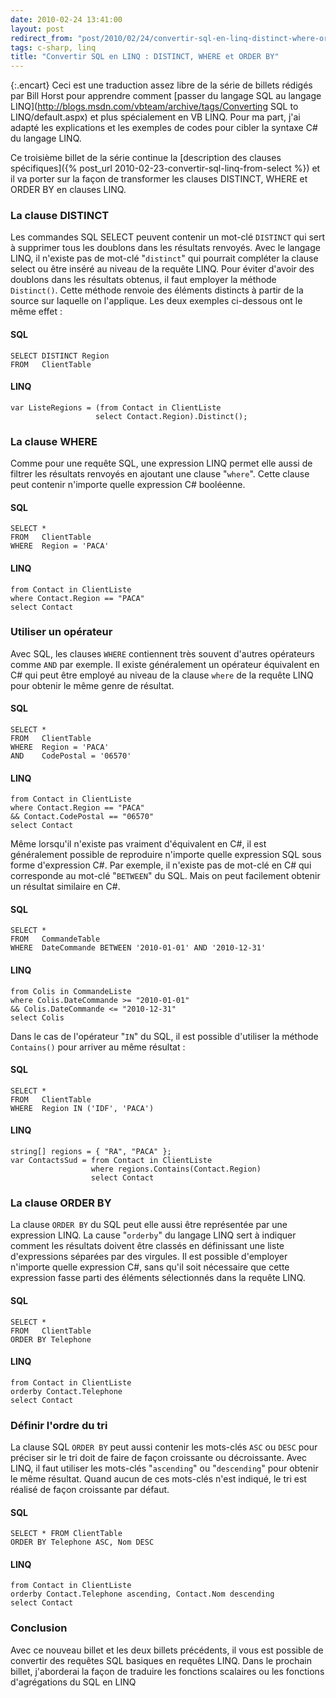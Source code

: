 ```yaml
---
date: 2010-02-24 13:41:00
layout: post
redirect_from: "post/2010/02/24/convertir-sql-en-linq-distinct-where-order-by"
tags: c-sharp, linq
title: "Convertir SQL en LINQ : DISTINCT, WHERE et ORDER BY"
---
```


{:.encart}
Ceci est une traduction assez libre de la série de billets rédigés par Bill
Horst pour apprendre comment [passer du langage SQL au langage LINQ](http://blogs.msdn.com/vbteam/archive/tags/Converting SQL to LINQ/default.aspx) et plus spécialement en
VB LINQ. Pour ma part, j'ai adapté les explications et les exemples de codes
pour cibler la syntaxe C# du langage LINQ.

Ce troisième billet de la série continue la [description des clauses spécifiques]({% post_url 2010-02-23-convertir-sql-linq-from-select %}) et il va porter sur la
façon de transformer les clauses DISTINCT, WHERE et ORDER BY en clauses
LINQ.

### La clause DISTINCT

Les commandes SQL SELECT peuvent contenir un mot-clé `DISTINCT`
qui sert à supprimer tous les doublons dans les résultats renvoyés. Avec le
langage LINQ, il n'existe pas de mot-clé "`distinct`" qui pourrait
compléter la clause select ou être inséré au niveau de la requête LINQ. Pour
éviter d'avoir des doublons dans les résultats obtenus, il faut employer la
méthode `Distinct()`. Cette méthode renvoie des éléments distincts à
partir de la source sur laquelle on l'applique. Les deux exemples ci-dessous
ont le même effet :

#### SQL

```
SELECT DISTINCT Region
FROM   ClientTable
```

#### LINQ

```
var ListeRegions = (from Contact in ClientListe
                   select Contact.Region).Distinct();
```

### La clause WHERE

Comme pour une requête SQL, une expression LINQ permet elle aussi de filtrer
les résultats renvoyés en ajoutant une clause "`where`". Cette
clause peut contenir n'importe quelle expression C# booléenne.

#### SQL

```
SELECT *
FROM   ClientTable
WHERE  Region = 'PACA'
```

#### LINQ

```
from Contact in ClientListe
where Contact.Region == "PACA"
select Contact
```

### Utiliser un opérateur

Avec SQL, les clauses `WHERE` contiennent très souvent d'autres
opérateurs comme `AND` par exemple. Il existe généralement un
opérateur équivalent en C# qui peut être employé au niveau de la clause
`where` de la requête LINQ pour obtenir le même genre de
résultat.

#### SQL

```
SELECT *
FROM   ClientTable
WHERE  Region = 'PACA'
AND    CodePostal = '06570'
```

#### LINQ

```
from Contact in ClientListe
where Contact.Region == "PACA"
&& Contact.CodePostal == "06570"
select Contact
```

Même lorsqu'il n'existe pas vraiment d'équivalent en C#, il est généralement
possible de reproduire n'importe quelle expression SQL sous forme d'expression
C#. Par exemple, il n'existe pas de mot-clé en C# qui corresponde au mot-clé
"`BETWEEN`" du SQL. Mais on peut facilement obtenir un résultat
similaire en C#.

#### SQL

```
SELECT *
FROM   CommandeTable
WHERE  DateCommande BETWEEN '2010-01-01' AND '2010-12-31'
```

#### LINQ

```
from Colis in CommandeListe
where Colis.DateCommande >= "2010-01-01"
&& Colis.DateCommande <= "2010-12-31"
select Colis
```

Dans le cas de l'opérateur "`IN`" du SQL, il est possible
d'utiliser la méthode `Contains()` pour arriver au même
résultat :

#### SQL

```
SELECT *
FROM   ClientTable
WHERE  Region IN ('IDF', 'PACA')
```

#### LINQ

```
string[] regions = { "RA", "PACA" };
var ContactsSud = from Contact in ClientListe
                  where regions.Contains(Contact.Region)
                  select Contact
```

### La clause ORDER BY

La clause `ORDER BY` du SQL peut elle aussi être représentée par
une expression LINQ. La cause "`orderby`" du langage LINQ sert à
indiquer comment les résultats doivent être classés en définissant une liste
d'expressions séparées par des virgules. Il est possible d'employer n'importe
quelle expression C#, sans qu'il soit nécessaire que cette expression fasse
parti des éléments sélectionnés dans la requête LINQ.

#### SQL

```
SELECT *
FROM   ClientTable
ORDER BY Telephone
```

#### LINQ

```
from Contact in ClientListe
orderby Contact.Telephone
select Contact
```

### Définir l'ordre du tri

La clause SQL `ORDER BY` peut aussi contenir les mots-clés
`ASC` ou `DESC` pour préciser sir le tri doit de faire de
façon croissante ou décroissante. Avec LINQ, il faut utiliser les mots-clés
"`ascending`" ou "`descending`" pour obtenir le même
résultat. Quand aucun de ces mots-clés n'est indiqué, le tri est réalisé de
façon croissante par défaut.

#### SQL

```
SELECT * FROM ClientTable
ORDER BY Telephone ASC, Nom DESC
```

#### LINQ

```
from Contact in ClientListe
orderby Contact.Telephone ascending, Contact.Nom descending
select Contact
```

### Conclusion

Avec ce nouveau billet et les deux billets précédents, il vous est possible
de convertir des requêtes SQL basiques en requêtes LINQ. Dans le prochain
billet, j'aborderai la façon de traduire les fonctions scalaires ou les
fonctions d'agrégations du SQL en LINQ
